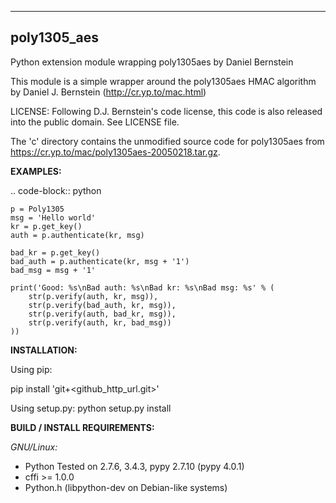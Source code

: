 -------------
poly1305_aes
-------------

Python extension module wrapping poly1305aes by Daniel Bernstein

This module is a simple wrapper around the poly1305aes HMAC algorithm
by Daniel J. Bernstein (http://cr.yp.to/mac.html)

LICENSE:
Following D.J. Bernstein's code license, this code is also released into the 
public domain. See LICENSE file.

The 'c' directory contains the unmodified source code for poly1305aes from
https://cr.yp.to/mac/poly1305aes-20050218.tar.gz.

**EXAMPLES:**

.. code-block:: python

    p = Poly1305
    msg = 'Hello world'
    kr = p.get_key()
    auth = p.authenticate(kr, msg)

    bad_kr = p.get_key()
    bad_auth = p.authenticate(kr, msg + '1')
    bad_msg = msg + '1'

    print('Good: %s\nBad auth: %s\nBad kr: %s\nBad msg: %s' % (
        str(p.verify(auth, kr, msg)),
        str(p.verify(bad_auth, kr, msg)),
        str(p.verify(auth, bad_kr, msg)),
        str(p.verify(auth, kr, bad_msg))
    ))


**INSTALLATION:**

Using pip:

pip install 'git+<github_http_url.git>'

Using setup.py:
python setup.py install

**BUILD / INSTALL REQUIREMENTS:**

*GNU/Linux:*
- Python
  Tested on 2.7.6, 3.4.3, pypy 2.7.10 (pypy 4.0.1)
- cffi >= 1.0.0
- Python.h (libpython-dev on Debian-like systems)

